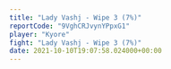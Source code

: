 ```yaml
---
title: "Lady Vashj - Wipe 3 (7%)"
reportCode: "9VghCRJvynYPpxG1"
player: "Kyore"
fight: "Lady Vashj - Wipe 3 (7%)"
date: 2021-10-10T19:07:58.024000+00:00
---
```

